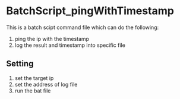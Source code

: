 # BatchScript_pingWithTimestamp
This is a batch scipt command file which can do the following:
1. ping the ip with the timestamp
2. log the result and timestamp into specific file

## Setting
1. set the target ip
2. set the address of log file
3. run the bat file
